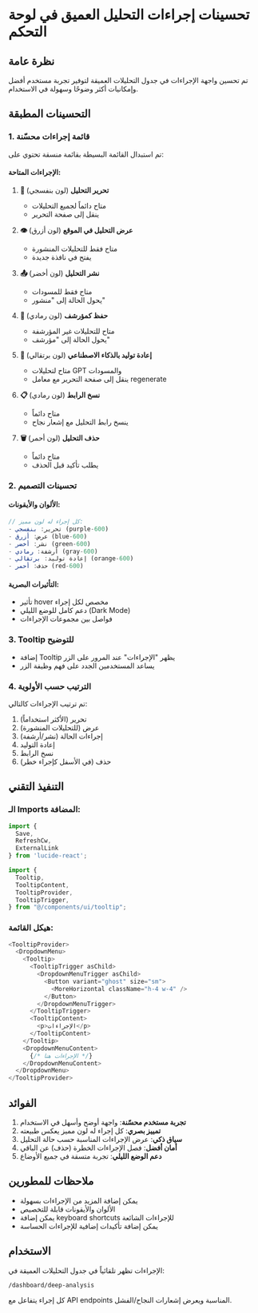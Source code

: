 # تحسينات إجراءات التحليل العميق في لوحة التحكم

## نظرة عامة
تم تحسين واجهة الإجراءات في جدول التحليلات العميقة لتوفير تجربة مستخدم أفضل وإمكانيات أكثر وضوحًا وسهولة في الاستخدام.

## التحسينات المطبقة

### 1. قائمة إجراءات محسّنة
تم استبدال القائمة البسيطة بقائمة منسقة تحتوي على:

#### الإجراءات المتاحة:
1. **📝 تحرير التحليل** (لون بنفسجي)
   - متاح دائماً لجميع التحليلات
   - ينقل إلى صفحة التحرير

2. **👁️ عرض التحليل في الموقع** (لون أزرق)
   - متاح فقط للتحليلات المنشورة
   - يفتح في نافذة جديدة

3. **📤 نشر التحليل** (لون أخضر)
   - متاح فقط للمسودات
   - يحول الحالة إلى "منشور"

4. **💾 حفظ كمؤرشف** (لون رمادي)
   - متاح للتحليلات غير المؤرشفة
   - يحول الحالة إلى "مؤرشف"

5. **🔁 إعادة توليد بالذكاء الاصطناعي** (لون برتقالي)
   - متاح لتحليلات GPT والمسودات
   - ينقل إلى صفحة التحرير مع معامل regenerate

6. **📋 نسخ الرابط** (لون رمادي)
   - متاح دائماً
   - ينسخ رابط التحليل مع إشعار نجاح

7. **🗑️ حذف التحليل** (لون أحمر)
   - متاح دائماً
   - يطلب تأكيد قبل الحذف

### 2. تحسينات التصميم

#### الألوان والأيقونات:
```typescript
// كل إجراء له لون مميز:
- تحرير: بنفسجي (purple-600)
- عرض: أزرق (blue-600)
- نشر: أخضر (green-600)
- أرشفة: رمادي (gray-600)
- إعادة توليد: برتقالي (orange-600)
- حذف: أحمر (red-600)
```

#### التأثيرات البصرية:
- تأثير hover مخصص لكل إجراء
- دعم كامل للوضع الليلي (Dark Mode)
- فواصل بين مجموعات الإجراءات

### 3. Tooltip للتوضيح
- إضافة Tooltip يظهر "الإجراءات" عند المرور على الزر
- يساعد المستخدمين الجدد على فهم وظيفة الزر

### 4. الترتيب حسب الأولوية
تم ترتيب الإجراءات كالتالي:
1. تحرير (الأكثر استخداماً)
2. عرض (للتحليلات المنشورة)
3. إجراءات الحالة (نشر/أرشفة)
4. إعادة التوليد
5. نسخ الرابط
6. حذف (في الأسفل كإجراء خطر)

## التنفيذ التقني

### الـ Imports المضافة:
```typescript
import {
  Save,
  RefreshCw,
  ExternalLink
} from 'lucide-react';

import {
  Tooltip,
  TooltipContent,
  TooltipProvider,
  TooltipTrigger,
} from "@/components/ui/tooltip";
```

### هيكل القائمة:
```typescript
<TooltipProvider>
  <DropdownMenu>
    <Tooltip>
      <TooltipTrigger asChild>
        <DropdownMenuTrigger asChild>
          <Button variant="ghost" size="sm">
            <MoreHorizontal className="h-4 w-4" />
          </Button>
        </DropdownMenuTrigger>
      </TooltipTrigger>
      <TooltipContent>
        <p>الإجراءات</p>
      </TooltipContent>
    </Tooltip>
    <DropdownMenuContent>
      {/* الإجراءات هنا */}
    </DropdownMenuContent>
  </DropdownMenu>
</TooltipProvider>
```

## الفوائد

1. **تجربة مستخدم محسّنة**: واجهة أوضح وأسهل في الاستخدام
2. **تمييز بصري**: كل إجراء له لون مميز يعكس طبيعته
3. **سياق ذكي**: عرض الإجراءات المناسبة حسب حالة التحليل
4. **أمان أفضل**: فصل الإجراءات الخطرة (حذف) عن الباقي
5. **دعم الوضع الليلي**: تجربة متسقة في جميع الأوضاع

## ملاحظات للمطورين

- يمكن إضافة المزيد من الإجراءات بسهولة
- الألوان والأيقونات قابلة للتخصيص
- يمكن إضافة keyboard shortcuts للإجراءات الشائعة
- يمكن إضافة تأكيدات إضافية للإجراءات الحساسة

## الاستخدام

الإجراءات تظهر تلقائياً في جدول التحليلات العميقة في:
```
/dashboard/deep-analysis
```

كل إجراء يتفاعل مع API endpoints المناسبة ويعرض إشعارات النجاح/الفشل. 
